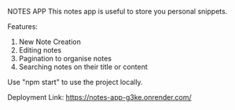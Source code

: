 NOTES APP
This notes app is useful to store you personal snippets.

Features:
1. New Note Creation
2. Editing notes
3. Pagination to organise notes
4. Searching notes on their title or content

Use "npm start" to use the project locally.

Deployment Link: https://notes-app-g3ke.onrender.com/
